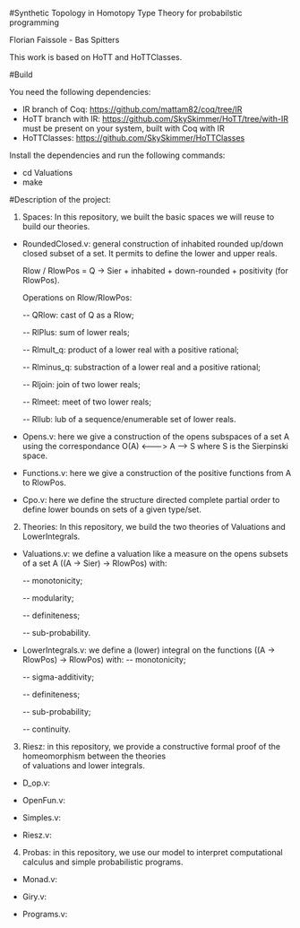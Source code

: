 #Synthetic Topology in Homotopy Type Theory for probabilstic programming

Florian Faissole - Bas Spitters 

This work is based on HoTT and HoTTClasses. 

#Build 

You need the following dependencies: 
- IR branch of Coq: https://github.com/mattam82/coq/tree/IR
- HoTT branch with IR: https://github.com/SkySkimmer/HoTT/tree/with-IR must be present on your system, built with Coq with IR
- HoTTClasses: https://github.com/SkySkimmer/HoTTClasses

Install the dependencies and run the following commands:

- cd Valuations
- make

#Description of the project: 

1) Spaces: In this repository, we built the basic spaces we will reuse to build our theories.


- RoundedClosed.v: general construction of inhabited rounded up/down closed subset of a set. It permits to define the 
  lower and upper reals. 
  
  Rlow / RlowPos = Q -> Sier + inhabited + down-rounded + positivity (for RlowPos). 
  
  Operations on Rlow/RlowPos: 
  
    -- QRlow: cast of Q as a Rlow;
    
    -- RlPlus: sum of lower reals; 
    
    -- Rlmult_q: product of a lower real with a positive rational;
    
    -- Rlminus_q: substraction of a lower real and a positive rational; 
    
    -- Rljoin: join of two lower reals; 
    
    -- Rlmeet: meet of two lower reals; 
    
    -- Rllub: lub of a sequence/enumerable set of lower reals. 
    
 - Opens.v: here we give a construction of the opens subspaces of a set A using the correspondance 
    O(A) <---> A --> S where S is the Sierpinski space. 
 
 - Functions.v: here we give a construction of the positive functions from A to RlowPos.  
 
 - Cpo.v: here we define the structure directed complete partial order to define lower bounds on 
 sets of a given type/set. 
  
2) Theories: In this repository, we build the two theories of Valuations and LowerIntegrals.


- Valuations.v: we define a valuation like a measure on the opens subsets of a set A
  ((A -> Sier) -> RlowPos) with: 
  
   -- monotonicity;
   
   -- modularity;
   
   -- definiteness;
   
   -- sub-probability.
  
- LowerIntegrals.v: we define a (lower) integral on the functions
  ((A -> RlowPos) -> RlowPos) with: 
   -- monotonicity;
   
   -- sigma-additivity;
   
   -- definiteness;
   
   -- sub-probability; 
   
   -- continuity.
  

3) Riesz: in this repository, we provide a constructive formal proof of the homeomorphism between the theories  
   of valuations and lower integrals. 

 - D_op.v: 
 
 - OpenFun.v: 
 
 - Simples.v:
 
 - Riesz.v: 
 
4) Probas: in this repository, we use our model to interpret computational calculus and simple probabilistic programs. 

 - Monad.v: 
 
 - Giry.v:
 
 - Programs.v: 
 
 







